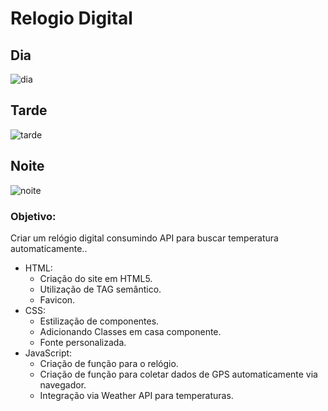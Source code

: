 # Relogio Digital

## Dia
![dia](https://github.com/WesleiAlmeidaMuniz/Relogio-Digital/assets/88255036/9555691b-1eec-49a4-931d-3323835f2ef8)

## Tarde
![tarde](https://github.com/WesleiAlmeidaMuniz/Relogio-Digital/assets/88255036/c3c24125-9e22-468f-9f11-9085fe0e3de2)

## Noite
![noite](https://github.com/WesleiAlmeidaMuniz/Relogio-Digital/assets/88255036/67da48de-b1f9-4edc-a4d0-91ee23d7388c)


### Objetivo:
  Criar um relógio digital consumindo API para buscar temperatura automaticamente..

- HTML:
  - Criação do site em HTML5.
  - Utilização de TAG semântico.
  - Favicon.
- CSS:
  - Estilização de componentes.
  - Adicionando Classes em casa componente.
  - Fonte personalizada.
- JavaScript:
  - Criação de função para o relógio.
  - Criação de função para coletar dados de GPS automaticamente via navegador.
  - Integração via Weather API para temperaturas.
  
